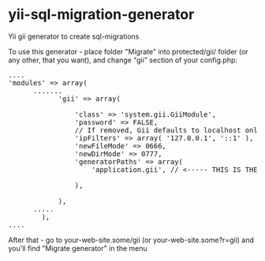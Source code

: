 yii-sql-migration-generator
===========================

Yii gii generator to create sql-migrations

To use this generator - place folder "Migrate"  into protected/gii/ folder (or any other, that you want),
and change "gii" section of your config.php:
<pre>
....
'modules' => array(
      .......
			'gii' => array(

				'class' => 'system.gii.GiiModule',
				'password' => FALSE,
				// If removed, Gii defaults to localhost only. Edit carefully to taste.
				'ipFilters' => array( '127.0.0.1', '::1' ),
				'newFileMode' => 0666,
				'newDirMode' => 0777,
				'generatorPaths' => array(
					'application.gii', // &lt;----- THIS IS THE LINE!!

				),

			),
      .....
		),
....
</pre>
After that - go to your-web-site.some/gii (or your-web-site.some?r=gii) and you'll find "Migrate generator" in the menu
